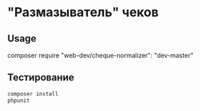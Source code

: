# "Размазыватель" чеков

## Usage

composer require "web-dev/cheque-normalizer": "dev-master"

## Тестирование

```sh
composer install
phpunit
```
